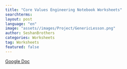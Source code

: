```yaml
---
title: "Core Values Engineering Notebook Worksheets"
searchterms:
layout: post
language: "en"
image: "assets//images/Project/GenericLesson.png"
author: SeshanBrothers
categories: Worksheets
tag: Worksheets
featured: false
---
```


<a href="https://docs.google.com/presentation/d/11tC8A_J38BPCankqodLkMMipuCca_c4OyBMSZvPS7JQ/edit?usp=sharing">Google Doc</a>
